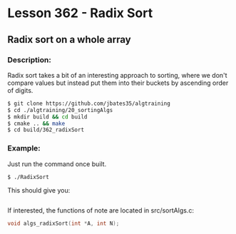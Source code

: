 # Lesson 362 - Radix Sort
## Radix sort on a whole array 
### Description:
Radix sort takes a bit of an interesting approach to sorting, where we don't compare values but instead put them into their buckets by ascending order of digits.
```bash
$ git clone https://github.com/jbates35/algtraining
$ cd ./algtraining/20_sortingAlgs
$ mkdir build && cd build
$ cmake .. && make
$ cd build/362_radixSort
```
### Example:
Just run the command once built.
```bash
$ ./RadixSort
```
This should give you:
```
```
If interested, the functions of note are located in src/sortAlgs.c:

```c
void algs_radixSort(int *A, int N);
```
